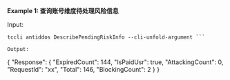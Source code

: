 **Example 1: 查询账号维度待处理风险信息**



Input: 

```
tccli antiddos DescribePendingRiskInfo --cli-unfold-argument ```

Output: 
```
{
    "Response": {
        "ExpiredCount": 144,
        "IsPaidUsr": true,
        "AttackingCount": 0,
        "RequestId": "xx",
        "Total": 146,
        "BlockingCount": 2
    }
}
```

